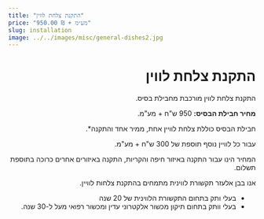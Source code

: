 ```yaml
---
title: "התקנת צלחת לווין"
price: "מע״מ + ₪ 950.00"
slug: installation
image: ../../images/misc/general-dishes2.jpg
---
```


<div dir="rtl">

# התקנת צלחת לווין

התקנת צלחת לווין מורכבת מחבילת בסיס.

**מחיר חבילת הבסיס:** 950 ש"ח + מע"מ.

חבילת הבסיס כוללת צלחת לוויין אחת, ממיר אחד והתקנה\*.

עבור כל לוויין נוסף תוספת של 300 ש"ח + מע"מ.

המחיר הינו עבור התקנה באיזור חיפה והקריות, התקנה באיזורים אחרים כרוכה בתוספת תשלום.

אנו בבן אלעזר תקשורת לווינית מתמחים בהתקנת צלחות לוויין.

- בעלי ותק בתחום התקשורת הלווינית של 20 שנה
- בעלי וותק בתחום תיקון מכשור אלקטרוני עדין ומכשור רפואי מעל ל-30 שנה.

</div>
